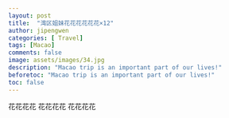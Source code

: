 ```yaml
---
layout: post
title:  "湾区姐妹花花花花花花×12"
author: jipengwen
categories: [ Travel]
tags: [Macao]
comments: false
image: assets/images/34.jpg
description: "Macao trip is an important part of our lives!"
beforetoc: "Macao trip is an important part of our lives!"
toc: false
---
```

  
花花花花
花花花花
花花花花
